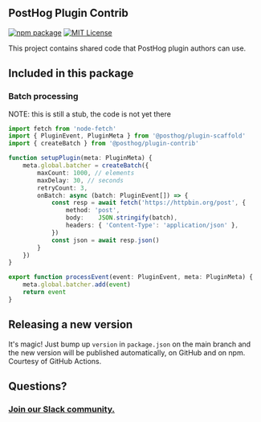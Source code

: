 ## PostHog Plugin Contrib

[![npm package](https://img.shields.io/npm/v/@posthog/plugin-contrib?style=flat-square)](https://www.npmjs.com/package/@posthog/plugin-contrib)
[![MIT License](https://img.shields.io/badge/License-MIT-red.svg?style=flat-square)](https://opensource.org/licenses/MIT)

This project contains shared code that PostHog plugin authors can use.

## Included in this package

### Batch processing

NOTE: this is still a stub, the code is not yet there

```typescript
import fetch from 'node-fetch'
import { PluginEvent, PluginMeta } from '@posthog/plugin-scaffold'
import { createBatch } from '@posthog/plugin-contrib'

function setupPlugin(meta: PluginMeta) {
    meta.global.batcher = createBatch({
        maxCount: 1000, // elements
        maxDelay: 30, // seconds
        retryCount: 3,
        onBatch: async (batch: PluginEvent[]) => {
            const resp = await fetch('https://httpbin.org/post', {
                method: 'post',
                body:    JSON.stringify(batch),
                headers: { 'Content-Type': 'application/json' },
            })
            const json = await resp.json()
        }
    })
}

export function processEvent(event: PluginEvent, meta: PluginMeta) {
    meta.global.batcher.add(event)
    return event
}
```

## Releasing a new version

It's magic! Just bump up `version` in `package.json` on the main branch and the new version will be published automatically, on GitHub and on npm. Courtesy of GitHub Actions.

## Questions?

### [Join our Slack community.](https://join.slack.com/t/posthogusers/shared_invite/enQtOTY0MzU5NjAwMDY3LTc2MWQ0OTZlNjhkODk3ZDI3NDVjMDE1YjgxY2I4ZjI4MzJhZmVmNjJkN2NmMGJmMzc2N2U3Yjc3ZjI5NGFlZDQ)
